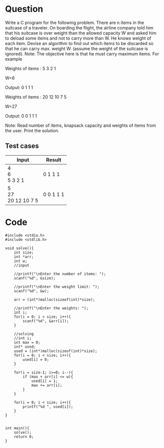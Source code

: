 # Question
Write a C program for the following problem. There are n items in the suitcase of a traveler. On boarding the flight, the airline company told him that his suitcase is over weight than the allowed capacity W and asked him to deload some items and not to carry more than W. He knows weight of each item. Devise an algorithm to find out which items to be discarded so that he can carry max. weight W. (assume the weight of the suitcase is ignored). Note: The objective here is that he must carry maximum items. For example

Weights of items : 5 3 2 1

W=6

Output: 0 1 1 1 

Weights of items : 20 12 10 7 5

W=27

Output: 0 0 1 1 1

Note: Read number of items, knapsack capacity and weights of items from the user. Print the solution.

## Test cases
| Input             | Result    |
|-------------------|-----------|
| 4<br>6<br>5 3 2 1       | 0 1 1 1   |
| 5<br>27<br>20 12 10 7 5 | 0 0 1 1 1 |

# Code
    #include <stdio.h>
    #include <stdlib.h>

    void solve(){
        int size;
        int *arr;
        int w;
        //input

        //printf("\nEnter the number of items: ");
        scanf("%d", &size);

        //printf("\nEnter the weight limit: ");
        scanf("%d", &w);

        arr = (int*)malloc(sizeof(int)*size);

        //printf("\nEnter the weights: ");
        int i;
        for(i = 0; i < size; i++){
            scanf("%d", &arr[i]);
        }
        
        //solving
        //int i;
        int max = 0;
        int* used;
        used = (int*)malloc(sizeof(int)*size);
        for(i = 0; i < size; i++){
            used[i] = 0;
        }

        for(i = size-1; i>=0; i--){
            if (max + arr[i] <= w){
                used[i] = 1;
                max += arr[i];
            }
        }

        for(i = 0; i < size; i++){
            printf("%d ", used[i]);
        }
    }


    int main(){
        solve();
        return 0;
    }
